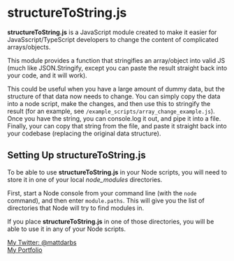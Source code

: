 # structureToString.js

**structureToString.js** is a JavaScript module created to make it easier for JavaSscript/TypeScript developers to change the content of complicated arrays/objects. 

This module provides a function that stringifies an array/object into valid JS (much like JSON.Stringify, except you can paste the result straight back into your code, and it will work).

This could be useful when you have a large amount of dummy data, but the structure of that data now needs to change. You can simply copy the data into a node script, make the changes, and then use this to stringify the result (for an example, see ```/example_scripts/array_change_example.js```). Once you have the string, you can console.log it out, and pipe it into a file. Finally, your can copy that string from the file, and paste it straight back into your codebase (replacing the original data structure).

## Setting Up structureToString.js

To be able to use **structureToString.js** in your Node scripts, you will need to store it in one of your local *node_modules* directories. 

First, start a Node console from your command line (with the ```node``` command), and then enter ```module.paths```. This will give you the list of directories that Node will try to find modules in.

If you place **structureToString.js** in one of those directories, you will be able to use it in any of your Node scripts.

[My Twitter: @mattdarbs](http://twitter.com/mattdarbs)  
[My Portfolio](http://md-developer.uk)